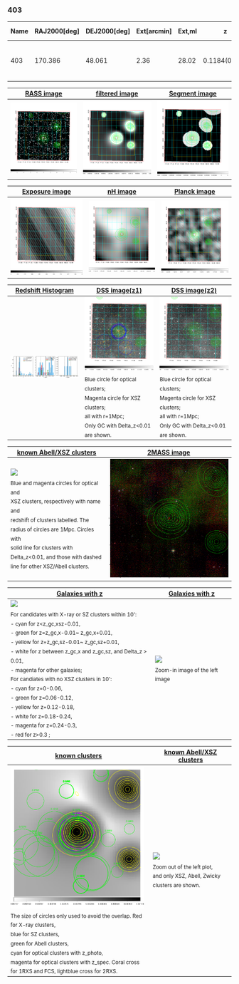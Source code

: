 <div STYLE="page-break-after: always;"></div>

### 403

|Name|RAJ2000[deg]|DEJ2000[deg] |Ext[arcmin]| Ext,ml | z | z_src| C|GC(XSZ,Delta_z<0.01)| GC(OPT,Delta_z<0.01)|GC| R_sig[arcmin] | R500[arcmin] | R500[Mpc]| CRsig[c/s] | CR500[c/s] |L500[1E44 erg/s]|F500[1E-12 erg/s/cm^2]| M500[1E14 Msun]|Tx[keV]|Cnt_sig|Beta|Rc[arcmin]|Comment|Alias|
|---|---|---|---|---|---|------|---|--------|---------|----------|---|---|---|---|---|---|---|---|---|---|---|---|---|---|
|403| 170.386| 48.061| 2.36| 28.02| 0.1184(0.008)| z1, z_xsz| B| F20, MCXC, SPI, Tar| A, C, N, RM, W| A, C, F20, MCXC, N, SPI, Tar, W| 7.825| 7.013| 0.900| 0.157(0.034)| 0.154(0.034)| 1.133(0.159)| 3.111(0.436)| 2.32(0.16)| 3.74(0.17)| 54.6| 0.860(-0.141+0.100)| 4.449(-1.001+0.750)| -| k272|

|[RASS image](../image/403/403_img.pdf)|[filtered image](../image/403/403_fil.pdf)|[Segment image](../image/403/403_seg.pdf)|
|-------------------|--------------------|-------------------|
| <img src="../image/403/403_img.png" width="300">  | <img src="../image/403/403_fil.png" width="300">   | <img src="../image/403/403_seg.png" width="300">  |

|[Exposure image](../image/403/403_mex.pdf)| [nH image](../image/403/403_nh.pdf)| [Planck image](../image/403/403_p.pdf)|
|-------------------|--------------------|-------------------|
|<img src="../image/403/403_mex.png" width="300">   | <img src="../image/403/403_nh.png" width="300">    | <img src="../image/403/403_p.png" width="300"> |

|[Redshift Histogram](../image/403/403_zg.pdf) | [DSS image(z1)](../image/403/403_dss_z1.pdf)      |  [DSS image(z2)](../image/403/403_dss_z2.pdf)    |
|-------------------|--------------------|-------------------|
|<img src="../image/403/403_zg.png" width="300"> |<img src="../image/403/403_dss_z1.png" width="300"> <sub><br>Blue circle for optical clusters; <br>Magenta circle for XSZ clusters; <br>all with r=1Mpc; <br>Only GC with Delta_z<0.01 are shown. </sub>| <img src="../image/403/403_dss_z2.png" width="300"><sub><br>Blue circle for optical clusters; <br>Magenta circle for XSZ clusters; <br>all with r=1Mpc; <br>Only GC with Delta_z<0.01 are shown. </sub> |

|[known Abell/XSZ clusters](../image/403/403_m.pdf) | [2MASS image](../image/403/403_2mass.pdf)      |
|-------------------|-------------------|
|<img src=../image/403/403_m.png width="300"> <br><sub>Blue and magenta circles for optical and <br>XSZ clusters, respectively with name and <br>redshift of clusters labelled. The <br>radius of circles are 1Mpc. Circles with <br>solid line for clusters with <br>Delta_z<0.01, and those with dashed <br>line for other XSZ/Abell clusters.        </sub>|<img src="../image/403/403_2mass.png" width="300">  |

|[Galaxies with z](../image/403/403_opt_ned.pdf) |[Galaxies with z](../image/403/403_opt_ned_zoom.pdf) |
|-------------------|-------------------|
| <img src=../image/403/403_opt_ned.png width="300"> <br><sub> For candidates with X-ray or SZ clusters within 10': <br> - cyan for z<z_gc,xsz-0.01, <br> - green for z=z_gc,x-0.01~ z_gc,x+0.01, <br> - yellow for z=z_gc,sz-0.01~ z_gc,sz+0.01, <br> - white for z between z_gc,x and z_gc,sz, and Delta_z > 0.01, <br> - magenta for other galaxies; <br>For candiates with no XSZ clusters in 10': <br> - cyan for z=0-0.06, <br> - green for z=0.06-0.12, <br> - yellow for z=0.12-0.18, <br> - white for z=0.18-0.24, <br> - magenta for z=0.24-0.3, <br> - red for z>0.3 ;  </sub>|<img src=../image/403/403_opt_ned_zoom.png width="300">  <br><sub> Zoom-in image of the left image</sub>|

|[known clusters](../image/403/403_gc.pdf) |[known Abell/XSZ clusters](../image/403/403_gc_large.pdf) |
|-------------------|-------------------|
| <img src=../image/403/403_gc.png width="300"> <br><sub> The size of circles only used to avoid the overlap. Red for X-ray clusters, <br> blue for SZ clusters, <br> green for Abell clusters, <br> cyan for optical clusters with z_photo, <br> magenta for optical clusters with z_spec. Coral cross for 1RXS and FCS, lightblue cross for 2RXS. </sub>|<img src=../image/403/403_gc_large.png width="300"> <br><sub> Zoom out of the left plot, <br> and only XSZ, Abell, Zwicky clusters are shown. </sub> |



